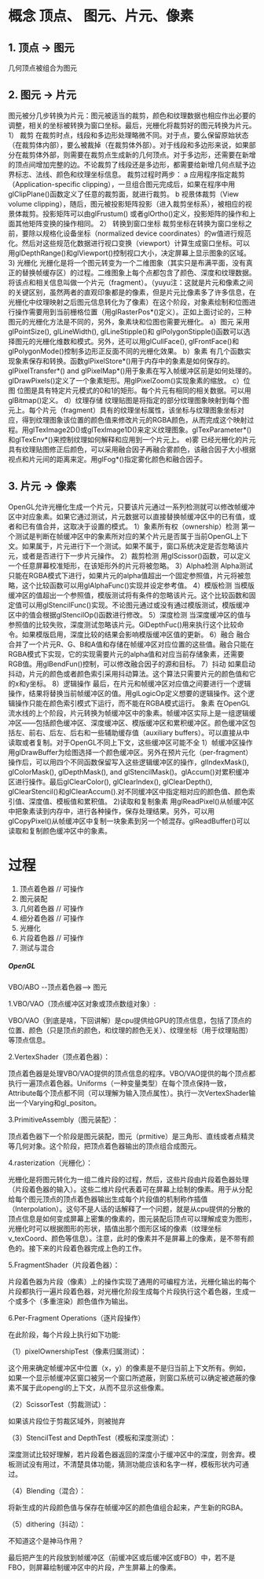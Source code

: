 # 概念 顶点、 图元、片元、像素

## 1. 顶点 -> 图元
几何顶点被组合为图元

## 2. 图元 -> 片元
图元被分几步转换为片元：图元被适当的裁剪，颜色和纹理数据也相应作出必要的调整，相关的坐标被转换为窗口坐标。最后，光栅化将裁剪好的图元转换为片元。
1） 裁剪
在裁剪时点，线段和多边形处理略微不同。对于点，要么保留原始状态（在裁剪体内部），要么被裁掉（在裁剪体外部）。对于线段和多边形来说，如果部分在裁剪体外部，则需要在裁剪点生成新的几何顶点。对于多边形，还需要在新增的顶点间增加完整的边。不论裁剪了线段还是多边形，都需要给新增几何点赋予边界标志、法线、颜色和纹理坐标信息。
裁剪过程时两步：
a 应用程序指定裁剪（Application-specific clipping），一旦组合图元完成后，如果在程序中用glClipPlane()函数定义了任意的裁剪面，就进行裁剪。
b 视景体裁剪（View volume clipping），随后，图元被投影矩阵投影（进入裁剪坐标系），被相应的视景体裁剪。投影矩阵可以由glFrustum() 或者glOrtho()定义，投影矩阵的操作和上面其他矩阵变换的操作相同。
2） 转换到窗口坐标
裁剪坐标在转换为窗口坐标之前，要除以规格化设备坐标（normalized device coordinates）的w值进行规范化。然后对这些规范化数据进行视口变换（viewport）计算生成窗口坐标。可以用glDepthRange()和glViewport()控制视口大小，决定屏幕上显示图象的区域。
3) 光栅化
光栅化是将一个图元转变为一个二维图象（其实只是布满平面，没有真正的替换帧缓存区）的过程。二维图象上每个点都包含了颜色、深度和纹理数据。将该点和相关信息叫做一个片元（fragment）。（yuyu注：这就是片元和像素之间的关键区别，虽然两者的直观印象都是的像素，但是片元比像素多了许多信息，在光栅化中纹理映射之后图元信息转化为了像素）在这个阶段，对象素绘制和位图进行操作需要用到当前栅格位置（用glRasterPos*()定义）。正如上面讨论的，三种图元的光栅化方法是不同的，另外，象素块和位图也需要光栅化。
a）图元
采用glPointSize(), glLineWidth(), glLineStipple()和 glPolygonStipple()函数可以选择图元的光栅化维数和模式。另外，还可以用glCullFace(), glFrontFace()和glPolygonMode()控制多边形正反面不同的光栅化效果。
b）象素
有几个函数实现象素保存和转换。函数glPixelStore*()用于内存中的象素是如何保存的。glPixelTransfer*() and glPixelMap*()用于象素在写入帧缓冲区前是如何处理的。glDrawPixels()定义了一个象素矩形。用glPixelZoom()实现象素的缩放。
c）位图
位图是具有特定片元模式的0和1的矩形。每个片元有相同的相关数据。可以用glBitmap()定义。
d）纹理存储
纹理贴图是将指定的部分纹理图象映射到每个图元上。每个片元（fragment）具有的纹理坐标属性，该坐标与纹理图象坐标对应，得到纹理图象该位置的颜色值来修改片元的RGBA颜色，从而完成这个映射过程。用glTexImage2D()或glTexImage1D()来定义纹理图象。glTexParameter*()和glTexEnv*()来控制纹理如何解释和应用到一个片元上。
e)雾
已经光栅化的片元具有纹理贴图修正后颜色，可以采用融合因子再融合雾颜色，该融合因子大小根据视点和片元间的距离来定。用glFog*()指定雾化颜色和融合因子。

## 3. 片元 -> 像素
OpenGL允许光栅化生成一个片元，只要该片元通过一系列检测就可以修改帧缓冲区中对应象素。如果它通过测试，片元数据可以直接替换帧缓冲区中的已有值，或者和已有值合并，这取决于设置的模式。
1）象素所有权（ownership）检测
第一个测试是判断在帧缓冲区中的象素所对应的某个片元是否属于当前OpenGL上下文。如果属于，片元进行下一个测试。如果不属于，窗口系统决定是否忽略该片元，或者是否进行下一步片元操作。
2）裁剪检测
用glScissor()函数，可以定义一个任意屏幕校准矩形，在该矩形外的片元将被忽略。
3）Alpha检测
Alpha测试只能在RGBA模式下进行，如果片元的alpha值超出一个固定参照值，片元将被忽略，这个比较函数可以用glAlphaFunc()实现并设定参考值。
4）模版检测
当模版缓冲区的值超出一个参照值，模版测试将有条件的忽略该片元。这个比较函数和固定值可以用glStencilFunc()实现。不论图元通过或没有通过模版测试，模版缓冲区中的值会根据glStencilOp()函数进行修改。
5）深度检测
当深度缓冲区的值与参照值的比较失败，深度测试忽略该片元。GlDepthFuc()用来执行这个比较命令。如果模版启用，深度比较的结果会影响模版缓冲区值的更新。
6）融合
融合合并了一个片元R、G、B和A值和存储在帧缓冲区对应位置的这些值。融合只能在RGBA模式下实现，它的实现需要片元的alpha值和对应当前存储象素，还需要RGB值。用glBendFun()控制，可以修改融合因子的源和目标。
7）抖动
如果启动抖动，片元的颜色或者颜色索引采用抖动算法。这个算法只需要片元的颜色值和它的x和y坐标。
8）逻辑操作
最后，在片元和帧缓冲区对应值之间要进行一个逻辑操作，结果将替换当前帧缓冲区的值。用glLogicOp定义想要的逻辑操作。这个逻辑操作只能在颜色索引模式下运行，而不能在RGBA模式运行。
象素
   在OpenGL流水线的上个阶段，片元转换为帧缓冲区中的象素。帧缓冲区实际上是一组逻辑缓冲区——包括颜色缓冲区、深度缓冲区、模版缓冲区和累积缓冲区。颜色缓冲区包括左、前右、后左、后右和一些辅助缓存值（auxiliary buffers）。可以直接从中读取或者复制。对于OpenGL不同上下文，这些缓冲区可能不全
1）帧缓冲区操作
用glDrawBuffer为绘图选择一个颜色缓冲区。另外在预片元化（per-fragment）操作后，可以用四个不同函数保留写入这些逻辑缓冲区的操作，glIndexMask(), glColorMask(), glDepthMask(), and glStencilMask()。glAccum()对累积缓冲区进行操作。最后glClearColor(), glClearIndex(), glClearDepth(), glClearStencil()和glClearAccum().对不同缓冲区中指定相对应的颜色值、颜色索引值、深度值、模板值和累积值。
2)读取和复制象素
用glReadPixel()从帧缓冲区中把象素读到内存中，进行各种操作，保存处理结果。另外，可以用glCopyPixel()从帧缓冲区中复制一块象素到另一个帧混存。glReadBuffer()可以读取和复制颜色缓冲区中的象素。


#  过程
1. 顶点着色器  // 可操作
2. 图元装配
3. 几何着色器 // 可操作
4. 细分着色器 // 可操作
5. 光栅化
6. 片段着色器 // 可操作
7. 测试与混合 




##### OpenGL 

VBO/ABO --顶点着色器--> 图元

1.VBO/VAO（顶点缓冲区对象或顶点数组对象）:

VBO/VAO（到底是啥，下回讲解）是cpu提供给GPU的顶点信息，包括了顶点的位置、颜色（只是顶点的颜色，和纹理的颜色无关）、纹理坐标（用于纹理贴图）等顶点信息。

2.VertexShader（顶点着色器）：

顶点着色器是处理VBO/VAO提供的顶点信息的程序。VBO/VAO提供的每个顶点都执行一遍顶点着色器。Uniforms（一种变量类型）在每个顶点保持一致，Attribute每个顶点都不同（可以理解为输入顶点属性）。执行一次VertexShader输出一个Varying和gl_positon。



3.PrimitiveAssembly（图元装配）：

顶点着色器下一个阶段是图元装配，图元（prmitive）是三角形、直线或者点精灵等几何对象。这个阶段，把顶点着色器输出的顶点组合成图元。

4.rasterization（光栅化）：

光栅化是将图元转化为一组二维片段的过程，然后，这些片段由片段着色器处理（片段着色器的输入）。这些二维片段代表着可在屏幕上绘制的像素。用于从分配给每个图元顶点的顶点着色器输出生成每个片段值的机制称作插值（Interpolation）。这句不是人话的话解释了一个问题，就是从cpu提供的分散的顶点信息是如何变成屏幕上密集的像素的，图元装配后顶点可以理解成变为图形，光栅化时可以根据图形的形状，插值出那个图形区域的像素（纹理坐标v_texCoord、颜色等信息）。注意，此时的像素并不是屏幕上的像素，是不带有颜色的。接下来的片段着色器完成上色的工作。

5.FragmentShader（片段着色器）：

片段着色器为片段（像素）上的操作实现了通用的可编程方法，光栅化输出的每个片段都执行一遍片段着色器，对光栅化阶段生成每个片段执行这个着色器，生成一个或多个（多重渲染）颜色值作为输出。



6.Per-Fragment Operations（逐片段操作）

在此阶段，每个片段上执行如下功能:



（1）pixelOwnershipTest（像素归属测试）：

这个用来确定帧缓冲区中位置（x，y）的像素是不是归当前上下文所有。例如，如果一个显示帧缓冲区窗口被另一个窗口所遮蔽，则窗口系统可以确定被遮蔽的像素不属于此opengl的上下文，从而不显示这些像素。

（2）ScissorTest（剪裁测试）：

如果该片段位于剪裁区域外，则被抛弃

（3）StencilTest and DepthTest（模板和深度测试）：

深度测试比较好理解，若片段着色器返回的深度小于缓冲区中的深度，则舍弃。模板测试没有用过，不清楚具体功能，猜测功能应该和名字一样，模板形状内可通过。

（4）Blending（混合）：

将新生成的片段颜色值与保存在帧缓冲区的颜色值组合起来，产生新的RGBA。

（5）dithering（抖动）：

不知道这个是神马作用？

最后把产生的片段放到帧缓冲区（前缓冲区或后缓冲区或FBO）中，若不是FBO，则屏幕绘制缓冲区中的片段，产生屏幕上的像素。


